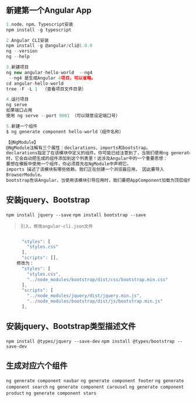## 新建第一个Angular App
```javascript
1.node、npm、Typescript安装
npm install -g typescript

2.Angular CLI安装
npm install -g @angular/cli@1.0.0
ng --version
ng --help

3.新建项目
ng new angular-hello-world  --ng4
 --ng4 是生成Angular 4项目，可以省略。
cd angular-hello-world
tree -F -L 1  （查看项目文件目录）

4.运行项目
ng serve
如果端口占用
使用 ng serve --port 9001 （可以随意设定端口号）

5.新建一个组件
$ ng generate component hello-world（组件名称）

【@NgModule】
@NgModule注解有三个属性：declarations、imports和bootstrap。
declarations指定了在该模块中定义的组件。你可能已经注意到了，当我们使用ng generate
时，它会自动把生成的组件添加到这个列表里！这涉及Angular中的一个重要思想：
要想在模板中使用一个组件，你必须首先在NgModule中声明它。
imports 描述了该模块有哪些依赖。我们正在创建一个浏览器应用， 因此要导入
BrowserModule。
bootstrap告诉Angular，当使用该模块引导应用时，我们要把AppComponent加载为顶层组件。
```

## 安装jquery、Bootstrap
`npm install jquery --save`
`npm install bootstrap --save`
>`引入，修改angular-cli.json文件`

```javascript

      "styles": [
        "styles.css"
      ],
      "scripts": [],
    修改为：
      "styles": [
        "styles.css",
        "../node_modules/bootstrap/dist/css/bootstrap.min.css"
      ],
      "scripts": [
        "../node_modules/jquery/dist/jquery.min.js",
        "../node_modules/bootstrap/dist/js/bootstrap.min.js"
      ],

```
## 安装jquery、Bootstrap类型描述文件
`npm install @types/jquery --save-dev`
`npm install @types/bootstrap --save-dev`

## 生成对应六个组件
`ng generate component navbar`
`ng generate component footer`
`ng generate component search`
`ng generate component carousel`
`ng generate component product`
`ng generate component stars`




